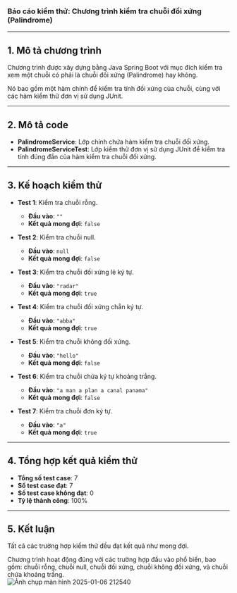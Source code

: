 ### Báo cáo kiểm thử: Chương trình kiểm tra chuỗi đối xứng (Palindrome)

---

## 1. Mô tả chương trình

Chương trình được xây dựng bằng Java Spring Boot với mục đích kiểm tra xem một chuỗi có phải là chuỗi đối xứng (Palindrome) hay không. 

Nó bao gồm một hàm chính để kiểm tra tính đối xứng của chuỗi, cùng với các hàm kiểm thử đơn vị sử dụng JUnit.

---

## 2. Mô tả code

- **PalindromeService**: Lớp chính chứa hàm kiểm tra chuỗi đối xứng.  
- **PalindromeServiceTest**: Lớp kiểm thử đơn vị sử dụng JUnit để kiểm tra tính đúng đắn của hàm kiểm tra chuỗi đối xứng.

---

## 3. Kế hoạch kiểm thử

- **Test 1**: Kiểm tra chuỗi rỗng.  
  - **Đầu vào**: `""`  
  - **Kết quả mong đợi**: `false`  

- **Test 2**: Kiểm tra chuỗi null.  
  - **Đầu vào**: `null`  
  - **Kết quả mong đợi**: `false`  

- **Test 3**: Kiểm tra chuỗi đối xứng lẻ ký tự.  
  - **Đầu vào**: `"radar"`  
  - **Kết quả mong đợi**: `true`  

- **Test 4**: Kiểm tra chuỗi đối xứng chẵn ký tự.  
  - **Đầu vào**: `"abba"`  
  - **Kết quả mong đợi**: `true`  

- **Test 5**: Kiểm tra chuỗi không đối xứng.  
  - **Đầu vào**: `"hello"`  
  - **Kết quả mong đợi**: `false`  

- **Test 6**: Kiểm tra chuỗi chứa ký tự khoảng trắng.  
  - **Đầu vào**: `"a man a plan a canal panama"`  
  - **Kết quả mong đợi**: `false`  

- **Test 7**: Kiểm tra chuỗi đơn ký tự.  
  - **Đầu vào**: `"a"`  
  - **Kết quả mong đợi**: `true`  

---

## 4. Tổng hợp kết quả kiểm thử

- **Tổng số test case**: 7  
- **Số test case đạt**: 7  
- **Số test case không đạt**: 0  
- **Tỷ lệ thành công**: 100%  

---

## 5. Kết luận

Tất cả các trường hợp kiểm thử đều đạt kết quả như mong đợi.  

Chương trình hoạt động đúng với các trường hợp đầu vào phổ biến, bao gồm: chuỗi rỗng, chuỗi null, chuỗi đối xứng, chuỗi không đối xứng, và chuỗi chứa khoảng trắng.  
![Ảnh chụp màn hình 2025-01-06 212540](https://github.com/user-attachments/assets/7e6ec690-e5c5-42ca-af82-6fa1b0161bfa)
